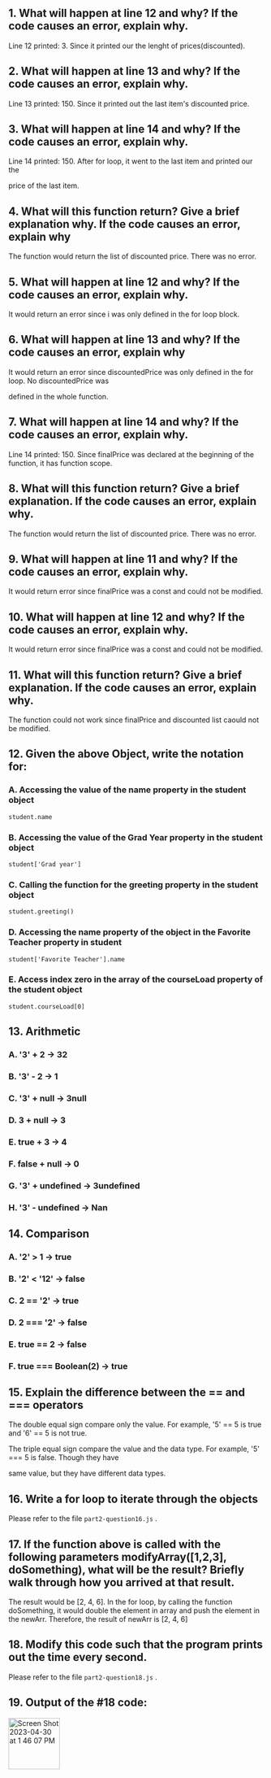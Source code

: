 ## 1. What will happen at line 12 and why? If the code causes an error, explain why.

Line 12 printed: 3. Since it printed our the lenght of prices(discounted).

## 2. What will happen at line 13 and why? If the code causes an error, explain why.

Line 13 printed: 150. Since it printed out the last item's discounted price. 

## 3. What will happen at line 14 and why? If the code causes an error, explain why.

Line 14 printed: 150. After for loop, it went to the last item and printed our the 

price of the last item. 

## 4. What will this function return? Give a brief explanation why. If the code causes an error, explain why

The function would return the list of discounted price. There was no error. 

## 5. What will happen at line 12 and why?  If the code causes an error, explain why.

It would return an error since i was only defined in the for loop block. 

## 6. What will happen at line 13 and why? If the code causes an error, explain why

It would return an error since discountedPrice was only defined in the for loop. No discountedPrice was

defined in the whole function. 

## 7.  What will happen at line 14 and why? If the code causes an error, explain why.

Line 14 printed: 150. Since finalPrice was declared at the beginning of the function, it has function scope. 

## 8.  What will this function return? Give a brief explanation. If the code causes an error, explain why.

The function would return the list of discounted price. There was no error.

## 9. What will happen at line 11 and why? If the code causes an error, explain why.

It would return error since finalPrice was a const and could not be modified. 

## 10. What will happen at line 12 and why? If the code causes an error, explain why. 

It would return error since finalPrice was a const and could not be modified.

## 11. What will this function return? Give a brief explanation. If the code causes an error, explain why.

The function could not work since finalPrice and discounted list caould not be modified. 

## 12. Given the above Object, write the notation for: 

### A. Accessing the value of the name property in the student object

`student.name`

### B. Accessing the value of the Grad Year property in the student object

`student['Grad year']`

### C. Calling the function for the greeting property in the student object

`student.greeting()`

### D. Accessing the name property of the object in the Favorite Teacher property in student 

`student['Favorite Teacher'].name`

### E. Access index zero in the array of the courseLoad property of the student object
 
`student.courseLoad[0]`

## 13. Arithmetic

### A. '3' + 2          -> 32
### B. '3' - 2          -> 1
### C. '3' + null       -> 3null
### D. 3 + null         -> 3
### E. true + 3         -> 4
### F. false + null     -> 0
### G. '3' + undefined  -> 3undefined
### H. '3' - undefined  -> Nan

## 14. Comparison

### A. '2' > 1              -> true
### B. '2' < '12'           -> false
### C. 2 == '2'             -> true
### D. 2 === '2'            -> false
### E. true == 2            -> false
### F. true === Boolean(2)  -> true

## 15. Explain the difference between the == and === operators

The double equal sign compare only the value. For example, '5' == 5 is true and '6' == 5 is not true. 

The triple equal sign compare the value and the data type. For example, '5' === 5 is false. Though they have

same value, but they have different data types. 

## 16. Write a for loop to iterate through the objects

Please refer to the file `part2-question16.js` .

## 17. If the function above is called with the following parameters modifyArray([1,2,3], doSomething), what will be the result? Briefly walk through how you arrived at that result. 

The result would be [2, 4, 6]. In the for loop, by calling the function doSomething, it would double the element in array and push the element in the newArr. Therefore, the result of newArr is [2, 4, 6]

## 18. Modify this code such that the program prints out the time every second.

Please refer to the file `part2-question18.js` .

## 19. Output of the #18 code:

<img width="101" alt="Screen Shot 2023-04-30 at 1 46 07 PM" src="https://user-images.githubusercontent.com/97696773/235375480-bdc1de66-6951-4ba4-b85f-e7cee52009b0.png">

